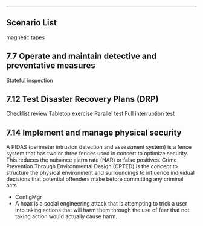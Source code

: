 

---

## Scenario List  

magnetic tapes



## 7.7 Operate and maintain detective and preventative measures
Stateful inspection

## 7.12 Test Disaster Recovery Plans (DRP)
Checklist review
Tabletop exercise
Parallel test
Full interruption test

## 7.14 Implement and manage physical security
A PIDAS (perimeter intrusion detection and assessment system) is a fence system that has two or three fences used in concert to optimize security.
This reduces the nuisance alarm rate (NAR) or false positives. Crime Prevention Through Environmental Design (CPTED) is the concept to structure the physical environment and surroundings to influence individual decisions that potential offenders make before committing any criminal acts.

- ConfigMgr
- A hoax is a social engineering attack that is attempting to trick a user into taking actions that will harm them through the use of fear that not taking action would actually cause harm.

